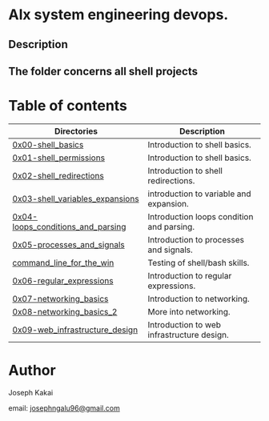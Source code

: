 # Alx system engineering devops.


## Description

## The folder concerns all shell projects 


# Table of contents 
Directories | Description
------------|------------
[0x00-shell_basics](./0x00-shell_basics) | Introduction to shell basics.
[0x01-shell_permissions](./0x01-shell_permisisons) | Introduction to shell basics.
[0x02-shell_redirections](./0x02-shell_redirections) | Introduction to shell redirections.
[0x03-shell_variables_expansions](./0x03-shell_variablles_expansions) | introduction to variable and expansion.
[0x04-loops_conditions_and_parsing](./0x04-loops_conditions_and_parsing) | Introduction loops condition and parsing.
[0x05-processes_and_signals](./0x05-processes_and_signals) | Introduction to processes and signals.
[command_line_for_the_win](./command_line_for_the_win) | Testing of shell/bash skills.
[0x06-regular_expressions](./0x06-regular_expressions) | Introduction to regular expressions.
[0x07-networking_basics](./0x07-networking_basics) | Introduction to networking.
[0x08-networking_basics_2](./0x08-networking_basics_2) | More into networking.
[0x09-web_infrastructure_design](./0x09-web_infrastructure_design) | Introduction to web infrastructure design.

# Author

Joseph Kakai


email: josephngalu96@gmail.com
